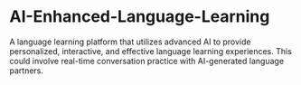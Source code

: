 # AI-Enhanced-Language-Learning
A language learning platform that utilizes advanced AI to provide personalized, interactive, and effective language learning experiences. This could involve real-time conversation practice with AI-generated language partners.
